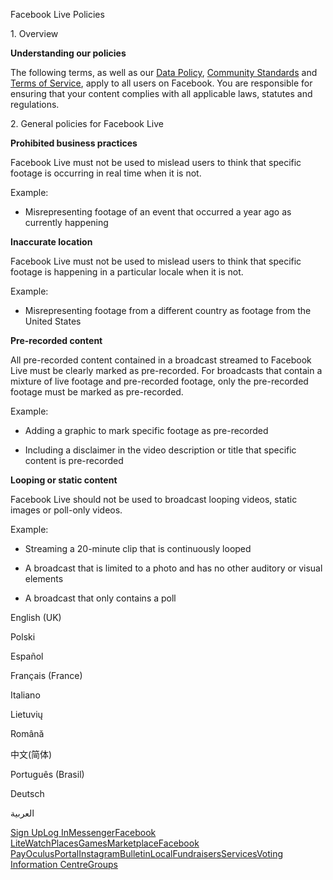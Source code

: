 Facebook Live Policies

1\. Overview

**Understanding our policies**

The following terms, as well as our [Data Policy](https://www.facebook.com/about/privacy/), [Community Standards](https://www.facebook.com/communitystandards/) and [Terms of Service](https://www.facebook.com/legal/terms), apply to all users on Facebook. You are responsible for ensuring that your content complies with all applicable laws, statutes and regulations.

2\. General policies for Facebook Live

**Prohibited business practices**

Facebook Live must not be used to mislead users to think that specific footage is occurring in real time when it is not.

Example:

*   Misrepresenting footage of an event that occurred a year ago as currently happening

**Inaccurate location**

Facebook Live must not be used to mislead users to think that specific footage is happening in a particular locale when it is not.

Example:

*   Misrepresenting footage from a different country as footage from the United States

**Pre-recorded content**

All pre-recorded content contained in a broadcast streamed to Facebook Live must be clearly marked as pre-recorded. For broadcasts that contain a mixture of live footage and pre-recorded footage, only the pre-recorded footage must be marked as pre-recorded.

Example:

*   Adding a graphic to mark specific footage as pre-recorded

*   Including a disclaimer in the video description or title that specific content is pre-recorded

**Looping or static content**

Facebook Live should not be used to broadcast looping videos, static images or poll-only videos.

Example:

*   Streaming a 20-minute clip that is continuously looped

*   A broadcast that is limited to a photo and has no other auditory or visual elements

*   A broadcast that only contains a poll

English (UK)

Polski

Español

Français (France)

Italiano

Lietuvių

Română

中文(简体)

Português (Brasil)

Deutsch

العربية

[Sign Up](https://www.facebook.com/reg/)[Log In](https://www.facebook.com/login/)[Messenger](https://l.facebook.com/l.php?u=https%3A%2F%2Fmessenger.com%2F&h=AT2QKZNqOQmBwoKUc-Jw0y4GtPC3BkiFL8lCqHFUr86toGk6Y1vinxXEhRLJfbHmPu7sben63sp_wOAe-6fFT_8harBUVzXL4LLcdad3smpqsgwzRIeVafhmU9yQhiYBQUk3Cu5Za4HeVCXtYIi_6lpGNppjyU4RD0OfTQ)[Facebook Lite](https://www.facebook.com/lite/)[Watch](https://en-gb.facebook.com/watch/)[Places](https://www.facebook.com/places/)[Games](https://www.facebook.com/games/)[Marketplace](https://www.facebook.com/marketplace/)[Facebook Pay](https://pay.facebook.com/)[Oculus](https://l.facebook.com/l.php?u=https%3A%2F%2Fwww.oculus.com%2F&h=AT2QKZNqOQmBwoKUc-Jw0y4GtPC3BkiFL8lCqHFUr86toGk6Y1vinxXEhRLJfbHmPu7sben63sp_wOAe-6fFT_8harBUVzXL4LLcdad3smpqsgwzRIeVafhmU9yQhiYBQUk3Cu5Za4HeVCXtYIi_6lpGNppjyU4RD0OfTQ)[Portal](https://portal.facebook.com/)[Instagram](https://l.facebook.com/l.php?u=https%3A%2F%2Fwww.instagram.com%2F&h=AT2QKZNqOQmBwoKUc-Jw0y4GtPC3BkiFL8lCqHFUr86toGk6Y1vinxXEhRLJfbHmPu7sben63sp_wOAe-6fFT_8harBUVzXL4LLcdad3smpqsgwzRIeVafhmU9yQhiYBQUk3Cu5Za4HeVCXtYIi_6lpGNppjyU4RD0OfTQ)[Bulletin](https://www.bulletin.com/)[Local](https://www.facebook.com/local/lists/245019872666104/)[Fundraisers](https://www.facebook.com/fundraisers/)[Services](https://www.facebook.com/biz/directory/)[Voting Information Centre](https://www.facebook.com/votinginformationcenter/?entry_point=c2l0ZQ%3D%3D)[Groups](https://www.facebook.com/groups/explore/)